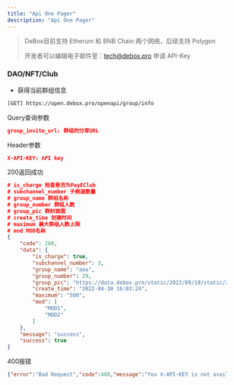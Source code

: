 ```yaml
---
title: "Api One Pager"
description: "Api One Pager"
---
```


> DeBox目前支持 Etherum 和 BNB Chain 两个网络，后续支持 Polygon
>
> 开发者可以编辑电子邮件至：tech@debox.pro 申请 API-Key

### DAO/NFT/Club

- 获得当前群组信息

```bash
[GET] https://open.debox.pro/openapi/group/info
```

Query查询参数

```json
group_invite_url: 群组的分享URL
```

Header参数

```json
X-API-KEY: API key
```

200返回成功

```json
# is_charge 检查是否为PayEClub
# subchannel_number 子频道数量
# group_name 群组名称
# group_number 群组人数
# group_pic 群封面图
# create_time 创建时间
# maximum 最大群组人数上限
# mod MOD名称
{
    "code": 200,
    "data": {
        "is_charge": true,
        "subchannel_number": 3,
        "group_name": "aaa",
        "group_number": 29,
        "group_pic": "https://data.debox.pro/static/2022/09/19/static/2022/09/19/100009_1435000131.jpg",
        "create_time": "2022-04-30 16:03:24",
        "maximum": "500",
        "mod": [
            "MOD1",
            "MOD2"
        ]
    },
    "message": "success",
    "success": true
}

```

400报错

```json
{"error":"Bad Request","code":400,"message":"You X-API-KEY is not available"}
```
